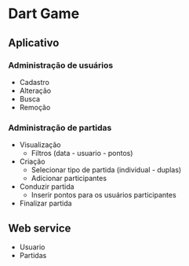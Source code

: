# Dart Game

## Aplicativo

### Administração de usuários
  - Cadastro
  - Alteração
  - Busca
  - Remoção

### Administração de partidas
  - Visualização
    - Filtros (data - usuario - pontos)
  - Criação
    - Selecionar tipo de partida (individual - duplas)
    - Adicionar participantes
  - Conduzir partida
    - Inserir pontos para os usuários participantes
  - Finalizar partida

## Web service
  - Usuario
  - Partidas

